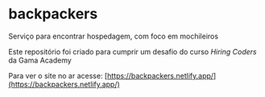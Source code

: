# backpackers

Serviço para encontrar hospedagem, com foco em mochileiros

Este repositório foi criado para cumprir um desafio do curso *Hiring Coders* da Gama Academy

Para ver o site no ar acesse:
[https://backpackers.netlify.app/](https://backpackers.netlify.app/)